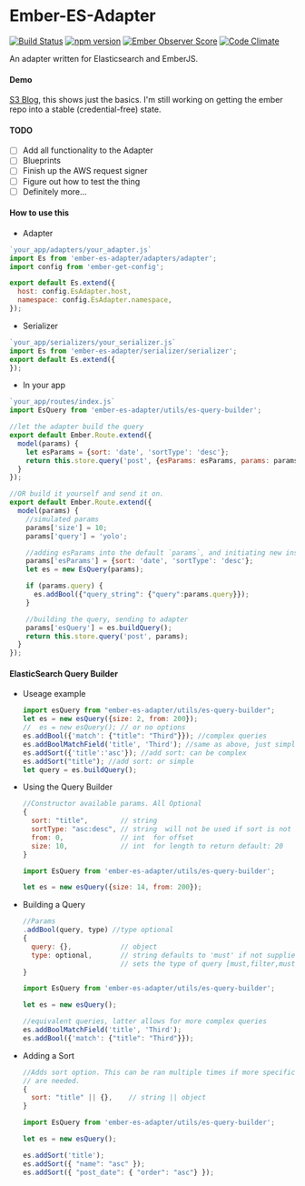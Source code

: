 # Ember-ES-Adapter
[![Build Status](https://travis-ci.org/seanstar12/ember-es-adapter.svg?branch=master)](https://travis-ci.org/seanstar12/ember-es-adapter)
[![npm version](https://badge.fury.io/js/ember-es-adapter.svg)](https://badge.fury.io/js/ember-es-adapter)
[![Ember Observer Score](http://emberobserver.com/badges/ember-es-adapter.svg)](http://emberobserver.com/addons/ember-es-adapter)
[![Code Climate](https://codeclimate.com/github/seanstar12/ember-es-adapter/badges/gpa.svg)](https://codeclimate.com/github/seanstar12/ember-es-adapter)

An adapter written for Elasticsearch and EmberJS.

#### Demo
[S3 Blog](http://ember-s3-blog-prod.s3-website-us-east-1.amazonaws.com/), this shows just the basics. I'm still working on
getting the ember repo into a stable (credential-free) state.

#### TODO
 - [ ] Add all functionality to the Adapter
 - [ ] Blueprints
 - [ ] Finish up the AWS request signer
 - [ ] Figure out how to test the thing
 - [ ] Definitely more...

#### How to use this

  * Adapter 

  ```javascript
  `your_app/adapters/your_adapter.js`
  import Es from 'ember-es-adapter/adapters/adapter';
  import config from 'ember-get-config';

  export default Es.extend({
    host: config.EsAdapter.host, 
    namespace: config.EsAdapter.namespace, 
  });
  ```

  * Serializer 

  ```javascript
  `your_app/serializers/your_serializer.js`
  import Es from 'ember-es-adapter/serializer/serializer';
  export default Es.extend({
  });
  ```
  * In your app 

  ```javascript
  `your_app/routes/index.js`
  import EsQuery from 'ember-es-adapter/utils/es-query-builder';

  //let the adapter build the query
  export default Ember.Route.extend({
    model(params) {
      let esParams = {sort: 'date', 'sortType': 'desc'};
      return this.store.query('post', {esParams: esParams, params: params});
    }
  });

  //OR build it yourself and send it on.
  export default Ember.Route.extend({
    model(params) {
      //simulated params
      params['size'] = 10;
      params['query'] = 'yolo';

      //adding esParams into the default `params`, and initiating new instance
      params['esParams'] = {sort: 'date', 'sortType': 'desc'};
      let es = new EsQuery(params);

      if (params.query) {
        es.addBool({"query_string": {"query":params.query}});
      }

      //building the query, sending to adapter
      params['esQuery'] = es.buildQuery();
      return this.store.query('post', params);
    }
  });
  ```

#### ElasticSearch Query Builder
  * Useage example
    ```javascript
    import esQuery from "ember-es-adapter/utils/es-query-builder";
    let es = new esQuery({size: 2, from: 200});
    //  es = new esQuery(); // or no options
    es.addBool({'match': {"title": "Third"}}); //complex queries
    es.addBoolMatchField('title', 'Third'); //same as above, just simple
    es.addSort({'title':'asc'}); //add sort: can be complex
    es.addSort("title"); //add sort: or simple
    let query = es.buildQuery();
    ```

  * Using the Query Builder
    ```javascript
    //Constructor available params. All Optional
    {
      sort: "title",        // string  
      sortType: "asc:desc", // string  will not be used if sort is not defined
      from: 0,              // int  for offset
      size: 10,             // int  for length to return default: 20
    } 

    import EsQuery from 'ember-es-adapter/utils/es-query-builder';

    let es = new esQuery({size: 14, from: 200});
    ```
  * Building a Query
    ```javascript
    //Params
    .addBool(query, type) //type optional
    {
      query: {},            // object  
      type: optional,       // string defaults to 'must' if not supplied
                            // sets the type of query [must,filter,must_not,should]
    } 

    import EsQuery from 'ember-es-adapter/utils/es-query-builder';

    let es = new esQuery();

    //equivalent queries, latter allows for more complex queries
    es.addBoolMatchField('title', 'Third');
    es.addBool({'match': {"title": "Third"}});
    ```
  * Adding a Sort
    ```javascript
    //Adds sort option. This can be ran multiple times if more specific sorts
    // are needed. 
    {
      sort: "title" || {},    // string || object  
    } 

    import EsQuery from 'ember-es-adapter/utils/es-query-builder';

    let es = new esQuery();

    es.addSort('title');
    es.addSort({ "name": "asc" });
    es.addSort({ "post_date": { "order": "asc"} });
    ```

